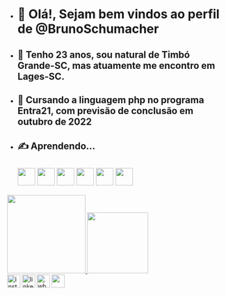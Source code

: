 - <h1>👋 Olá!, Sejam bem vindos ao perfil de @BrunoSchumacher
- <h2>🧑‍ Tenho 23 anos, sou natural de Timbó Grande-SC, mas atuamente me encontro em Lages-SC.
- <h2>👀 Cursando a linguagem php no programa Entra21, com previsão de conclusão em outubro de 2022
- <h2>✍️ Aprendendo...
  
   <h2> <img src="https://cdn.jsdelivr.net/gh/devicons/devicon/icons/php/php-original.svg" width="40" height="40"/>
   <img src="https://cdn.jsdelivr.net/gh/devicons/devicon/icons/laravel/laravel-plain.svg" width="40" height="40"/>
   <img src="https://cdn.jsdelivr.net/gh/devicons/devicon/icons/github/github-original-wordmark.svg" width="40" height="40"/>
   <img src="https://cdn.jsdelivr.net/gh/devicons/devicon/icons/git/git-original.svg" width="40" height="40"/>
   <img src="https://cdn.jsdelivr.net/gh/devicons/devicon/icons/vscode/vscode-original.svg" width="40" height="40"/>
   <img src="https://cdn.jsdelivr.net/gh/devicons/devicon/icons/trello/trello-plain-wordmark.svg" width="40" height="40"/>
     
     
 <div>
<a href="https://github.com/BrunoSchumacher">
<img height="180em" src="https://github-readme-stats.vercel.app/api?username=BrunoSchumacher&show_icons=true&theme=dracula&include_all_commits=true&count_private=true"/>
<img height="140em" src="https://github-readme-stats.vercel.app/api/top-langs/?username=BrunoSchumacher&layout=compact&langs_count=7&theme=dracula"/>
  </div>
   
  <div>
   <a href-"https://www.instagram.com/brunooschumacher/" target-"_blank" ><img src="https://cdn-icons-png.flaticon.com/512/1384/1384063.png" width="30" height="30" alt="instagram grátis ícone" title="instagram grátis ícone"target-"_blank"></a>
    <img src="https://cdn-icons.flaticon.com/png/512/3536/premium/3536505.png?token=exp=1651450808~hmac=b51dcd7596805994860f9c1d0ee5605e" width="30" height="30" alt="linkedin grátis ícone" title="linkedin grátis ícone">
    <img src="https://cdn-icons.flaticon.com/png/512/3670/premium/3670051.png?token=exp=1651450947~hmac=2aeb38fad1117f68a90e479a0c1f529c" width="30" height="30" alt="whatsapp grátis ícone" title="whatsapp grátis ícone">
    <img width="30" height="30" src="https://cdn-icons-png.flaticon.com/512/5968/5968534.png" alt="" title="" class="loaded">
   </div>

 
   

<!---
BrunoSchumacher/BrunoSchumacher is a ✨ special ✨ repository because its `README.md` (this file) appears on your GitHub profile.
You can click the Preview link to take a look at your changes.
--->
